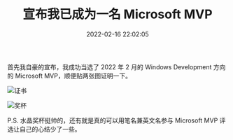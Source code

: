 ﻿---
title: 宣布我已成为一名 Microsoft MVP
date: 2022-02-16 22:02:05
categories:
- [公告, 生活]
tags:
- 公告
- 生活
---

首先我自豪的宣布，我成功当选了 2022 年 2 月的 Windows Development 方向的 Microsoft MVP，顺便贴两张图证明一下。

![证书](Certificate.png)

![奖杯](Awardbox.png)

P.S. 水晶奖杯挺帅的，还有就是真的可以用笔名兼英文名参与 Microsoft MVP 评选让自己的心结少了一些。
